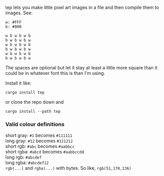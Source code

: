 tep lets you make little pixel art images in a file and then compile them to images. See:
```
w: #FFF
b: #000

w b w b w b
b w b w b w
w b w b w b
b w b w b w
w b w b w b
b w b w b w
```

The spaces are optional but let it stay at least a little more square than it could be in whatever font this is than I'm using.

Install it like:
```
cargo install tep
```
or clone the repo down and
```
cargo install --path tep
```

### Valid colour definitions
short gray: `#1` becomes `#111111`  
long gray: `#12` becomes `#121212`  
short rgb: `#abc` becomes `#aabbcc`  
short rgba: `#abcd` becomes `#aabbccdd`  
long rgb: `#abcdef`  
long rgba: `#abcdef12`  
`rgb(...)` and `rgba(...)` with bytes. So like, `rgb(51,170,136)`